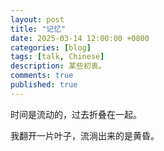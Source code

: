 ```yaml
---
layout: post
title: "记忆"
date: 2025-03-14 12:00:00 +0800
categories: [blog]
tags: [talk, Chinese]
description: 某些初衷。
comments: true
published: true
---
```


时间是流动的，过去折叠在一起。

我翻开一片叶子，流淌出来的是黄昏。
